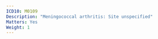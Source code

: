 ```yaml
---
ICD10: M0109
Description: "Meningococcal arthritis: Site unspecified"
Matters: Yes
Weight: 1
---
```

